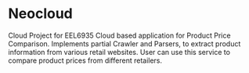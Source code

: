 Neocloud
========

Cloud Project for EEL6935
Cloud based application for Product Price Comparison. Implements partial Crawler and Parsers, 
to extract product information from various retail websites. User can use this service to compare 
product prices from different retailers. 
